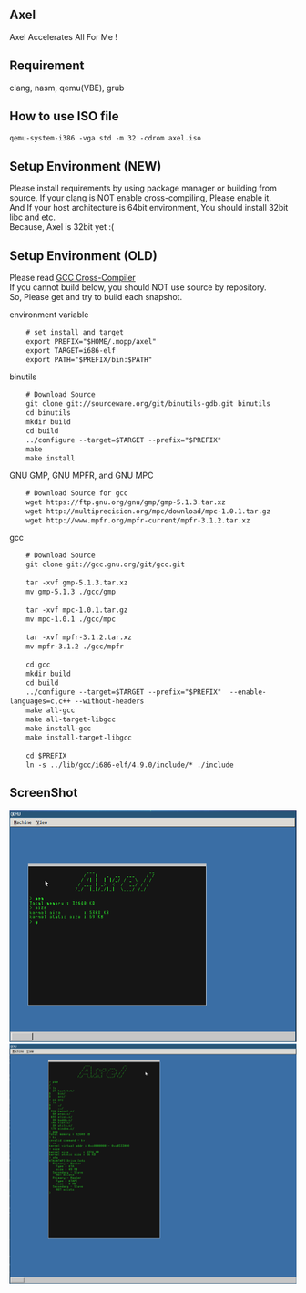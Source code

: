 ## Axel
Axel Accelerates All For Me !


## Requirement
clang, nasm, qemu(VBE), grub


## How to use ISO file
```shell:variable
qemu-system-i386 -vga std -m 32 -cdrom axel.iso
```

## Setup Environment (NEW)
Please install requirements by using package manager or building from source.
If your clang is NOT enable cross-compiling, Please enable it.  
And If your host architecture is 64bit environment, You should install 32bit libc and etc.  
Because, Axel is 32bit yet :(


## Setup Environment (OLD)
Please read [GCC Cross-Compiler](http://wiki.osdev.org/GCC_Cross-Compiler "OSDev")  
If you cannot build below, you should NOT use source by repository.  
So, Please get and try to build each snapshot.  
  
  
environment variable  
```shell:variable
    # set install and target
    export PREFIX="$HOME/.mopp/axel"  
    export TARGET=i686-elf  
    export PATH="$PREFIX/bin:$PATH"  
```
  
binutils  
```shell:
    # Download Source
    git clone git://sourceware.org/git/binutils-gdb.git binutils
    cd binutils
    mkdir build
    cd build
    ../configure --target=$TARGET --prefix="$PREFIX"
    make
    make install
```
  
GNU GMP, GNU MPFR, and GNU MPC  
```shell:
    # Download Source for gcc
    wget https://ftp.gnu.org/gnu/gmp/gmp-5.1.3.tar.xz
    wget http://multiprecision.org/mpc/download/mpc-1.0.1.tar.gz
    wget http://www.mpfr.org/mpfr-current/mpfr-3.1.2.tar.xz
```
  
gcc  
```shell:
    # Download Source
    git clone git://gcc.gnu.org/git/gcc.git

    tar -xvf gmp-5.1.3.tar.xz
    mv gmp-5.1.3 ./gcc/gmp

    tar -xvf mpc-1.0.1.tar.gz
    mv mpc-1.0.1 ./gcc/mpc

    tar -xvf mpfr-3.1.2.tar.xz 
    mv mpfr-3.1.2 ./gcc/mpfr

    cd gcc
    mkdir build
    cd build
    ../configure --target=$TARGET --prefix="$PREFIX"  --enable-languages=c,c++ --without-headers 
    make all-gcc
    make all-target-libgcc
    make install-gcc
    make install-target-libgcc

    cd $PREFIX
    ln -s ../lib/gcc/i686-elf/4.9.0/include/* ./include 
```


## ScreenShot
![ss](./ss.png)
![ss2](./ss2.png)
